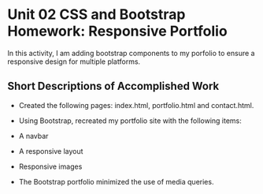# Unit 02 CSS and Bootstrap Homework: Responsive Portfolio
In this activity, I am adding bootstrap components to my porfolio to ensure a responsive design for multiple platforms.

## Short Descriptions of Accomplished Work
* Created the following pages: index.html, portfolio.html and contact.html.

* Using Bootstrap, recreated my portfolio site with the following items:

* A navbar

* A responsive layout

* Responsive images

* The Bootstrap portfolio minimized the use of media queries.
